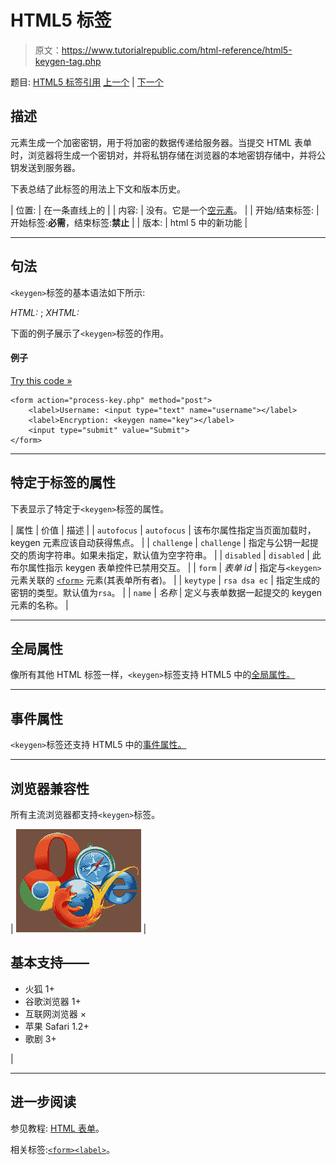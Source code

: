 # HTML5 <keygen>标签

> 原文：<https://www.tutorialrepublic.com/html-reference/html5-keygen-tag.php>

题目: [HTML5 标签引用](html5-tags.php) [上一个](html-kbd-tag.php) | [下一个](html-label-tag.php)

## 描述

元素生成一个加密密钥，用于将加密的数据传递给服务器。当提交 HTML 表单时，浏览器将生成一个密钥对，并将私钥存储在浏览器的本地密钥存储中，并将公钥发送到服务器。

下表总结了此标签的用法上下文和版本历史。

| 位置: | 在一条直线上的 |
| 内容: | 没有。它是一个[空元素](../html-tutorial/html-elements.php#empty-elements)。 |
| 开始/结束标签: | 开始标签:**必需**，结束标签:**禁止** |
| 版本: | html 5 中的新功能 |

* * *

## 句法

`<keygen>`标签的基本语法如下所示:

*HTML:* <keygen>; *XHTML:* <keygen />

下面的例子展示了`<keygen>`标签的作用。

#### 例子

[Try this code »](../codelab.php?topic=html5&file=keygen-tag "Try this code using online Editor")

```
<form action="process-key.php" method="post">
    <label>Username: <input type="text" name="username"></label>
    <label>Encryption: <keygen name="key"></label>
    <input type="submit" value="Submit">
</form>
```

* * *

## 特定于标签的属性

下表显示了特定于`<keygen>`标签的属性。

| 属性 | 价值 | 描述 |
| `autofocus` | `autofocus` | 该布尔属性指定当页面加载时，keygen 元素应该自动获得焦点。 |
| `challenge` | `challenge` | 指定与公钥一起提交的质询字符串。如果未指定，默认值为空字符串。 |
| `disabled` | `disabled` | 此布尔属性指示 keygen 表单控件已禁用交互。 |
| `form` | *表单 id* | 指定与`<keygen>`元素关联的 [`<form>`](html-form-tag.php) 元素(其表单所有者)。 |
| `keytype` | `rsa
dsa
ec` | 指定生成的密钥的类型。默认值为`rsa`。 |
| `name` | *名称* | 定义与表单数据一起提交的 keygen 元素的名称。 |

* * *

## 全局属性

像所有其他 HTML 标签一样，`<keygen>`标签支持 HTML5 中的[全局属性。](html5-global-attributes.php)

* * *

## 事件属性

`<keygen>`标签还支持 HTML5 中的[事件属性。](html5-event-attributes.php)

* * *

## 浏览器兼容性

所有主流浏览器都支持`<keygen>`标签。

| ![Browsers Icon](img/e9331123c77668c1832e541c2fca1002.png) | 

## 基本支持——

*   火狐 1+
*   谷歌浏览器 1+
*   互联网浏览器 ×
*   苹果 Safari 1.2+
*   歌剧 3+

 |

* * *

## 进一步阅读

参见教程: [HTML 表单](../html-tutorial/html-forms.php)。

相关标签:[`<form>`](html-form-tag.php)[`<label>`](html-label-tag.php)。
